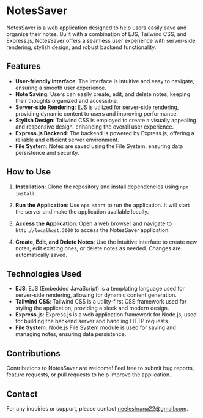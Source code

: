 # NotesSaver

NotesSaver is a web application designed to help users easily save and organize their notes. Built with a combination of EJS, Tailwind CSS, and Express.js, NotesSaver offers a seamless user experience with server-side rendering, stylish design, and robust backend functionality. 

## Features

- **User-friendly Interface**: The interface is intuitive and easy to navigate, ensuring a smooth user experience.
- **Note Saving**: Users can easily create, edit, and delete notes, keeping their thoughts organized and accessible.
- **Server-side Rendering**: EJS is utilized for server-side rendering, providing dynamic content to users and improving performance.
- **Stylish Design**: Tailwind CSS is employed to create a visually appealing and responsive design, enhancing the overall user experience.
- **Express.js Backend**: The backend is powered by Express.js, offering a reliable and efficient server environment.
- **File System**: Notes are saved using the File System, ensuring data persistence and security.

## How to Use

1. **Installation**: Clone the repository and install dependencies using `npm install`.

2. **Run the Application**: Use `npm start` to run the application. It will start the server and make the application available locally.

3. **Access the Application**: Open a web browser and navigate to `http://localhost:3000` to access the NotesSaver application.

4. **Create, Edit, and Delete Notes**: Use the intuitive interface to create new notes, edit existing ones, or delete notes as needed. Changes are automatically saved.

## Technologies Used

- **EJS**: EJS (Embedded JavaScript) is a templating language used for server-side rendering, allowing for dynamic content generation.
- **Tailwind CSS**: Tailwind CSS is a utility-first CSS framework used for styling the application, providing a sleek and modern design.
- **Express.js**: Express.js is a web application framework for Node.js, used for building the backend server and handling HTTP requests.
- **File System**: Node.js File System module is used for saving and managing notes, ensuring data persistence.

## Contributions

Contributions to NotesSaver are welcome! Feel free to submit bug reports, feature requests, or pull requests to help improve the application.


## Contact

For any inquiries or support, please contact [neeleshrana22@gmail.com](mailto:neeleshrana22@gmail.com).
